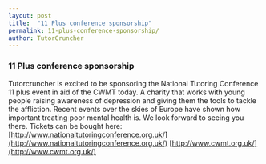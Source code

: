 ```yaml
---
layout: post
title:  "11 Plus conference sponsorship"
permalink: 11-plus-conference-sponsorship/
author: TutorCruncher
---
```

### 11 Plus conference sponsorship

Tutorcruncher is excited to be sponsoring the National Tutoring Conference 11 plus event in aid of the CWMT today. A charity that works with young people raising awareness of depression and giving them the tools to tackle the affliction. Recent events over the skies of Europe have shown how important treating poor mental health is. We look forward to seeing you there. Tickets can be bought here: [http://www.nationaltutoringconference.org.uk/](http://www.nationaltutoringconference.org.uk/) [http://www.cwmt.org.uk/](http://www.cwmt.org.uk/)
